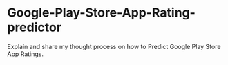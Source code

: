 # Google-Play-Store-App-Rating-predictor
Explain and share my thought process on how to Predict Google Play Store App Ratings.
